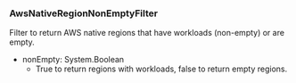 ### AwsNativeRegionNonEmptyFilter
Filter to return AWS native regions that have workloads (non-empty) or are empty.

- nonEmpty: System.Boolean
  - True to return regions with workloads, false to return empty regions.
